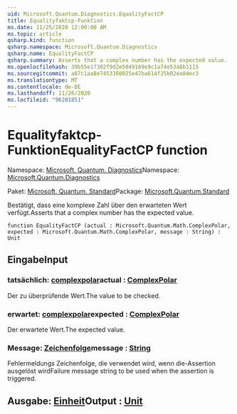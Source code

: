 ```yaml
---
uid: Microsoft.Quantum.Diagnostics.EqualityFactCP
title: Equalityfaktcp-Funktion
ms.date: 11/25/2020 12:00:00 AM
ms.topic: article
qsharp.kind: function
qsharp.namespace: Microsoft.Quantum.Diagnostics
qsharp.name: EqualityFactCP
qsharp.summary: Asserts that a complex number has the expected value.
ms.openlocfilehash: 39b55e17302f9d2e5049169e9c1a74e53a8b1115
ms.sourcegitcommit: a87c1aa8e7453360025e47ba614f25b02ea84ec3
ms.translationtype: MT
ms.contentlocale: de-DE
ms.lasthandoff: 11/26/2020
ms.locfileid: "96201851"
---
```

# <a name="equalityfactcp-function"></a><span data-ttu-id="66b33-102">Equalityfaktcp-Funktion</span><span class="sxs-lookup"><span data-stu-id="66b33-102">EqualityFactCP function</span></span>

<span data-ttu-id="66b33-103">Namespace: [Microsoft. Quantum. Diagnostics](xref:Microsoft.Quantum.Diagnostics)</span><span class="sxs-lookup"><span data-stu-id="66b33-103">Namespace: [Microsoft.Quantum.Diagnostics](xref:Microsoft.Quantum.Diagnostics)</span></span>

<span data-ttu-id="66b33-104">Paket: [Microsoft. Quantum. Standard](https://nuget.org/packages/Microsoft.Quantum.Standard)</span><span class="sxs-lookup"><span data-stu-id="66b33-104">Package: [Microsoft.Quantum.Standard](https://nuget.org/packages/Microsoft.Quantum.Standard)</span></span>


<span data-ttu-id="66b33-105">Bestätigt, dass eine komplexe Zahl über den erwarteten Wert verfügt.</span><span class="sxs-lookup"><span data-stu-id="66b33-105">Asserts that a complex number has the expected value.</span></span>

```qsharp
function EqualityFactCP (actual : Microsoft.Quantum.Math.ComplexPolar, expected : Microsoft.Quantum.Math.ComplexPolar, message : String) : Unit
```


## <a name="input"></a><span data-ttu-id="66b33-106">Eingabe</span><span class="sxs-lookup"><span data-stu-id="66b33-106">Input</span></span>

### <a name="actual--complexpolar"></a><span data-ttu-id="66b33-107">tatsächlich: [complexpolar](xref:Microsoft.Quantum.Math.ComplexPolar)</span><span class="sxs-lookup"><span data-stu-id="66b33-107">actual : [ComplexPolar](xref:Microsoft.Quantum.Math.ComplexPolar)</span></span>

<span data-ttu-id="66b33-108">Der zu überprüfende Wert.</span><span class="sxs-lookup"><span data-stu-id="66b33-108">The value to be checked.</span></span>


### <a name="expected--complexpolar"></a><span data-ttu-id="66b33-109">erwartet: [complexpolar](xref:Microsoft.Quantum.Math.ComplexPolar)</span><span class="sxs-lookup"><span data-stu-id="66b33-109">expected : [ComplexPolar](xref:Microsoft.Quantum.Math.ComplexPolar)</span></span>

<span data-ttu-id="66b33-110">Der erwartete Wert.</span><span class="sxs-lookup"><span data-stu-id="66b33-110">The expected value.</span></span>


### <a name="message--string"></a><span data-ttu-id="66b33-111">Message: [Zeichenfolge](xref:microsoft.quantum.lang-ref.string)</span><span class="sxs-lookup"><span data-stu-id="66b33-111">message : [String](xref:microsoft.quantum.lang-ref.string)</span></span>

<span data-ttu-id="66b33-112">Fehlermeldungs Zeichenfolge, die verwendet wird, wenn die-Assertion ausgelöst wird</span><span class="sxs-lookup"><span data-stu-id="66b33-112">Failure message string to be used when the assertion is triggered.</span></span>



## <a name="output--unit"></a><span data-ttu-id="66b33-113">Ausgabe: [Einheit](xref:microsoft.quantum.lang-ref.unit)</span><span class="sxs-lookup"><span data-stu-id="66b33-113">Output : [Unit](xref:microsoft.quantum.lang-ref.unit)</span></span>

